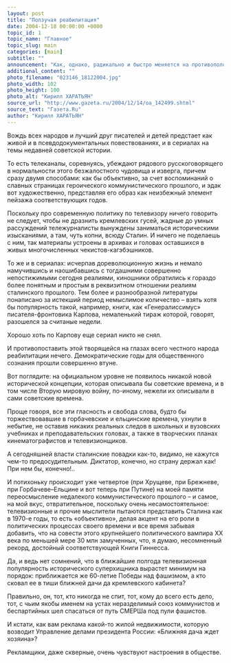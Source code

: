 ```yaml
---
layout: post
title: "Ползучая реабилитация"
date: 2004-12-18 00:00:00 +0000
topic_id: 1
topic_name: "Главное"
topic_slug: main
categories: [main]
subtitle: ""
announcement: "Как, однако, радикально и быстро меняется на противоположное общественное сознание – по крайней мере, у нас, у русских! Всего пятнадцать лет назад не было зверя хуже и страшней Иосифа Виссарионовича Сталина – и вот, глядите-ка, он в полной красе и благообразии не слезает с экранов телевизоров."
additional_content: ""
photo_filename: "023146_18122004.jpg"
photo_width: 102
photo_height: 100
photo_alt: "Кирилл ХАРАТЬЯН"
source_url: "http://www.gazeta.ru/2004/12/14/oa_142499.shtml"
source_text: "Газета.Ru"
author: "Кирилл ХАРАТЬЯН"
---
```

Вождь всех народов и лучший друг писателей и детей предстает как живой и в псевдодокументальных повествованиях, и в сериалах на темы недавней советской истории.

То есть телеканалы, соревнуясь, убеждают рядового русскоговорящего в нормальности этого безжалостного чудовища и изверга, причем сразу двумя способами: как бы объективно, за счет воспоминаний о славных страницах героического коммунистического прошлого, и эдак вот художественно, представляя его образ как неизбежный элемент пейзажа соответствующих годов.

Поскольку про современную политику по телевизору ничего говорить не следует, чтобы не дразнить кремлевских гусей, жадные до умных рассуждений тележурналисты вынуждены заниматься историческими изысканиями, а там, чуть копни, всюду Сталин. И ничего не поделаешь с ним, так материалы устроены в архивах и головах оставшихся в живых многочисленных чекистов-кагэбэшников.

То же и в сериалах: исчерпав дореволюционную жизнь и немало намучившись и наошибавшись с тогдашними совершенно непостижимыми сегодня реалиями, киношники обратились к гораздо более понятным и простым в реквизитном отношении реалиям сталинского прошлого. Тем более и разнообразной литературы понаписано за истекший период немыслимое количество – взять хотя бы популярность такой, например, книги, как «Генералиссимус» писателя-фронтовика Карпова, немаленький тираж которой, говорят, разошелся за считаные недели.

Хорошо хоть по Карпову еще сериал никто не снял.

И противопоставить этой творящейся на глазах всего честного народа реабилитации нечего. Демократические годы для общественного сознания прошли совершенно втуне.

Вот поглядите: на официальном уровне не появилось никакой новой исторической концепции, которая описывала бы советские времена, и в том числе Вторую мировую войну, по-иному, нежели их описывали в сами советские времена.

Проще говоря, все эти гласность и свобода слова, будто бы торжествовавшие в горбачевские и ельцинские времена, ухнули в небытие, не оставив никаких реальных следов в школьных и вузовских учебниках и преподавательских головах, а также в творческих планах кинематографистов и телевизионщиков.

А сегодняшней власти сталинские повадки как-то, видимо, не кажутся чем-то предосудительным. Диктатор, конечно, но страну держал как! При нем бы, конечно!..

И потихоньку происходит уже четвертое (при Хрущеве, при Брежневе, при Горбачеве–Ельцине и вот теперь при Путине) на моей памяти переосмысление недалекого коммунистического прошлого – и самое, на мой вкус, отвратительное, поскольку очень несамостоятельное: телевизионные и прочие мыслители пытаются представить Сталина как в 1970-е годы, то есть «объективно», делая акцент на его роли в политических процессах своего времени и все время забывая добавить, что на совести этого крупнейшего политического вампира XX века по меньшей мере 30 млн замученных, что, я думаю, несомненный рекорд, достойный соответствующей Книги Гиннесса.

Да, и ведь нет сомнений, что в ближайшие полгода телевизионная популярность исторического суперхищника вырастет минимум на порядок: приближается же 60-летие Победы над фашизмом, а кто сковал ее в тиши ближней дачи да кремлевского кабинета?

Правильно, он, тот, кто никогда не спит, тот, кому до всего есть дело, тот, с чьим якобы именем на устах неразделимый союз коммунистов и беспартийных шел спасаться от путь СМЕРШа под пули фашистов.

И кстати, как вам реклама какой-то жилой недвижимости, которую возводит Управление делами президента России: «Ближняя дача ждет хозяина»?

Рекламщики, даже скверные, очень чувствуют настроения в обществе.
